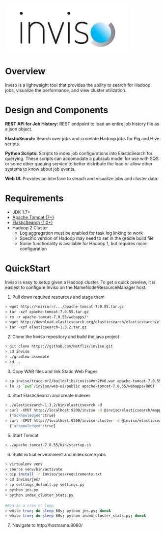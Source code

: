 ![Inviso Logo](inviso-lg.png)

# Overview
Inviso is a lightweight tool that provides the ability to search for Hadoop jobs, visualize the performance, and view cluster utilization.  

# Design and Components

**REST API for Job History:** REST endpoint to load an entire job history file as a json object.

**ElasticSearch:** Search over jobs and correlate Hadoop jobs for Pig and Hive scripts.

**Python Scripts:** Scripts to index job configurations into ElasticSearch for
querying.  These scripts can accomodate a pub/sub model for use with SQS or some
other queuing service to better distribute the load or allow other systems to know
about job events.

**Web UI:** Provides an interface to serach and visualize jobs and cluster data.


# Requirements

* JDK 1.7+
* [Apache Tomcat (7+)](http://tomcat.apache.org/download-70.cgi)
* [ElasticSearch (1.0+)](http://www.elasticsearch.org/overview/elkdownloads/)
* Hadoop 2 Cluster
  * Log aggregation must be enabled for task log linking to work
  * Specific version of Hadoop may need to set in the gradle build file
  * Some functionality is available for Hadoop 1, but requires more configuration

# QuickStart

Inviso is easy to setup given a Hadoop cluster.  To get a quick preview, it is easiest to
configure Inviso on the NameNode/ResourceManager host.

1. Pull down required resources and stage them

  ```bash
  > wget http://<mirror>/.../apache-tomcat-7.0.55.tar.gz
  > tar -xzf apache-tomcat-7.0.55.tar.gz
  > rm -r apache-tomcat-7.0.55/webapps/*
  > wget http://download.elasticsearch.org/elasticsearch/elasticsearch/elasticsearch-1.3.2.tar.gz
  > tar -xzf elasticsearch-1.3.2.tar.gz
  ```
2. Clone the Inviso repository and build the java project

  ```bash
  > git clone https://github.com/Netflix/inviso.git
  > cd inviso
  > ./gradlew assemble
  > cd ..
  ```

3. Copy WAR files and link Static Web Pages

  ```bash
  > cp inviso/trace-mr2/build/libs/inviso#mr2#v0.war apache-tomcat-7.0.55/webapps/
  > ln -s `pwd`/inviso/web-ui/public apache-tomcat-7.0.55/webapps/ROOT
  ```

4. Start ElasticSearch and create Indexes

  ```bash
  > ./elasticsearch-1.3.2/bin/elasticsearch -d
  > curl -XPUT http://localhost:9200/inviso -d @inviso/elasticsearch/mappings/config-settings.json
    {"acknowledged":true}
  > curl -XPUT http://localhost:9200/inviso-cluster -d @inviso/elasticsearch/mappings/cluster-settings.json
    {"acknowledged":true}
  ```

5. Start Tomcat

  ```bash
  > ./apache-tomcat-7.0.55/bin/startup.sh
  ```

6. Build virtual environment and index some jobs

  ```bash
  > virtualenv venv
  > source venv/bin/activate
  > pip install -r inviso/jes/requirements.txt
  > cd inviso/jes/
  > cp settings_default.py settings.py
  > python jes.py
  > python index_cluster_stats.py

  #Run in a cron or loop
  > while true; do sleep 60s; python jes.py; done&
  > while true; do sleep 60s; python index_cluster_stats.py; done&
  ```

7. Navigate to http://hostname:8080/
